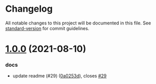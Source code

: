 # Changelog

All notable changes to this project will be documented in this file. See [standard-version](https://github.com/conventional-changelog/standard-version) for commit guidelines.

# [1.0.0](https://github.com/niklasvh/base64-arraybuffer/compare/v0.2.0...v1.0.0) (2021-08-10)


### docs

* update readme (#29) ([0a0253d](https://github.com/niklasvh/base64-arraybuffer/commit/0a0253dcc2e3f01a1f6d04fa81d578f714fce27f)), closes [#29](https://github.com/niklasvh/base64-arraybuffer/issues/29)
